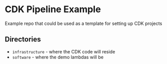 # CDK Pipeline Example

Example repo that could be used as a template for setting up CDK projects

## Directories

- `infrastructure` - where the CDK code will reside
- `software` - where the demo lambdas will be
